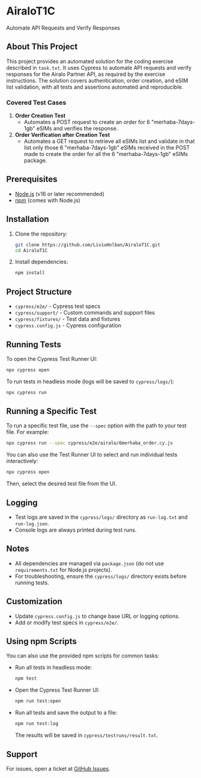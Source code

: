 # AiraloT1C
Automate API Requests and Verify Responses

## About This Project

This project provides an automated solution for the coding exercise described in `task.txt`. It uses Cypress to automate API requests and verify responses for the Airalo Partner API, as required by the exercise instructions. The solution covers authentication, order creation, and eSIM list validation, with all tests and assertions automated and reproducible.

### Covered Test Cases

1. **Order Creation Test**
   - Automates a POST request to create an order for 6 "merhaba-7days-1gb" eSIMs and verifies the response.
2. **Order Verification after Creation Test**
   - Automates a GET request to retrieve all eSIMs list and validate in that list only those 6 "merhaba-7days-1gb" eSIMs received in the POST made to create the order for all the 6 "merhaba-7days-1gb" eSIMs package.

## Prerequisites

- [Node.js](https://nodejs.org/) (v16 or later recommended)
- [npm](https://www.npmjs.com/) (comes with Node.js)

## Installation

1. Clone the repository:
   ```sh
   git clone https://github.com/LiviuHolban/AiraloT1C.git
   cd AiraloT1C
   ```
2. Install dependencies:
   ```sh
   npm install
   ```

## Project Structure

- `cypress/e2e/` - Cypress test specs
- `cypress/support/` - Custom commands and support files
- `cypress/fixtures/` - Test data and fixtures
- `cypress.config.js` - Cypress configuration

## Running Tests

To open the Cypress Test Runner UI:
```sh
npx cypress open
```

To run tests in headless mode (logs will be saved to `cypress/logs/`):
```sh
npx cypress run
```

## Running a Specific Test

To run a specific test file, use the `--spec` option with the path to your test file. For example:

```sh
npx cypress run --spec cypress/e2e/airalo/6merhaba_order.cy.js
```

You can also use the Test Runner UI to select and run individual tests interactively:

```sh
npx cypress open
```

Then, select the desired test file from the UI.

## Logging

- Test logs are saved in the `cypress/logs/` directory as `run-log.txt` and `run-log.json`.
- Console logs are always printed during test runs.

## Notes

- All dependencies are managed via `package.json` (do not use `requirements.txt` for Node.js projects).
- For troubleshooting, ensure the `cypress/logs/` directory exists before running tests.

## Customization

- Update `cypress.config.js` to change base URL or logging options.
- Add or modify test specs in `cypress/e2e/`.

## Using npm Scripts

You can also use the provided npm scripts for common tasks:

- Run all tests in headless mode:
  ```sh
  npm test
  ```
- Open the Cypress Test Runner UI:
  ```sh
  npm run test:open
  ```
- Run all tests and save the output to a file:
  ```sh
  npm run test:log
  ```
  The results will be saved in `cypress/testruns/result.txt`.

## Support

For issues, open a ticket at [GitHub Issues](https://github.com/LiviuHolban/AiraloT1C/issues).
